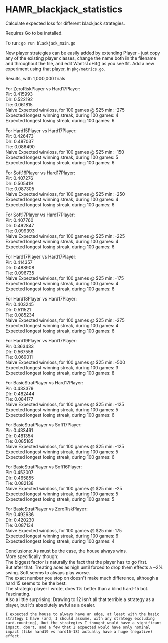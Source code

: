 # HAMR_blackjack_statistics
Calculate expected loss for different blackjack strategies.

Requires Go to be installed.

To run:
 `go run blackjack_main.go`


 New player strategies can be easily added by extending Player - just copy any of the existing player classes, change the name both in the filename and throughout the file, and edit WantsToHit() as you see fit.
 Add a new experiment using that player, in `pkg/metrics.go`.


Results, with 1,000,000 trials  

For ZeroRiskPlayer vs Hard17Player:  
        Plr:  0.415993  
        Dlr:  0.522192  
        Tie:  0.061815  
        Naive Expected win/loss, for 100 games @ $25 min:        -275  
        Expected longest winning streak, during 100 games:       4  
        Expected longest losing streak, during 100 games:        6  

For Hard15Player vs Hard17Player:  
        Plr:  0.426473  
        Dlr:  0.487037  
        Tie:  0.086490  
        Naive Expected win/loss, for 100 games @ $25 min:        -150  
        Expected longest winning streak, during 100 games:       5  
        Expected longest losing streak, during 100 games:        6  

For Soft16Player vs Hard17Player:  
        Plr:  0.407276  
        Dlr:  0.505419  
        Tie:  0.087305  
        Naive Expected win/loss, for 100 games @ $25 min:        -250    
        Expected longest winning streak, during 100 games:       4  
        Expected longest losing streak, during 100 games:        6  

For Soft17Player vs Hard17Player:  
        Plr:  0.407760  
        Dlr:  0.492847  
        Tie:  0.099393  
        Naive Expected win/loss, for 100 games @ $25 min:        -225  
        Expected longest winning streak, during 100 games:       4  
        Expected longest losing streak, during 100 games:        6  

For Hard17Player vs Hard17Player:  
        Plr:  0.414357  
        Dlr:  0.488908  
        Tie:  0.096735  
        Naive Expected win/loss, for 100 games @ $25 min:        -175  
        Expected longest winning streak, during 100 games:       4  
        Expected longest losing streak, during 100 games:        6  

For Hard18Player vs Hard17Player:  
        Plr:  0.403245  
        Dlr:  0.511521  
        Tie:  0.085234  
        Naive Expected win/loss, for 100 games @ $25 min:        -275  
        Expected longest winning streak, during 100 games:       4  
        Expected longest losing streak, during 100 games:        6  

For Hard19Player vs Hard17Player:  
        Plr:  0.363433  
        Dlr:  0.567556  
        Tie:  0.069011  
        Naive Expected win/loss, for 100 games @ $25 min:        -500  
        Expected longest winning streak, during 100 games:       3  
        Expected longest losing streak, during 100 games:        8  

For BasicStratPlayer vs Hard17Player:  
        Plr:  0.433379  
        Dlr:  0.482444  
        Tie:  0.084177  
        Naive Expected win/loss, for 100 games @ $25 min:        -125  
        Expected longest winning streak, during 100 games:       5  
        Expected longest losing streak, during 100 games:        6  

For BasicStratPlayer vs Soft17Player:  
        Plr:  0.433461  
        Dlr:  0.481354  
        Tie:  0.085185  
        Naive Expected win/loss, for 100 games @ $25 min:        -125  
        Expected longest winning streak, during 100 games:       5  
        Expected longest losing streak, during 100 games:        6  

For BasicStratPlayer vs Soft16Player:  
        Plr:  0.452007  
        Dlr:  0.465855  
        Tie:  0.082138  
        Naive Expected win/loss, for 100 games @ $25 min:        -25  
        Expected longest winning streak, during 100 games:       5  
        Expected longest losing streak, during 100 games:        5  

For BasicStratPlayer vs ZeroRiskPlayer:  
        Plr:  0.492636  
        Dlr:  0.420230  
        Tie:  0.087134  
        Naive Expected win/loss, for 100 games @ $25 min:        175  
        Expected longest winning streak, during 100 games:       6  
        Expected longest losing streak, during 100 games:        4  




 Conclusions:
     As must be the case, the house always wins.  
     More specifically though:  
        The biggest factor is naturally the fact that the player has to go first.  
        But after that: Treating aces as high until forced to drop them effects a ~2% swing. Soft seems to always play worse.  
        The exact number you stop on doesn't make much difference, although a hard 15 seems to be the best.  
        The strategic player I wrote, does 1% better than a blind hard-15 bot. Fascinating.  
        Also a little surprising: Drawing to 12 isn't all that terrible a strategy as a player, but it's absolutely awful as a dealer.  

    I expected the house to always have an edge, at least with the basic strategy I have (and, I should assume, with any strategy excluding card-counting), but the strategies I thought would have a significant impact, don't, and a few that I expected would have only nominal impact (like hard19 vs hard16-18) actually have a huge (negative) effect.  

